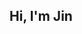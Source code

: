 

<h2>Hi, I'm Jin</h2>




<!--<img src="https://media.giphy.com/media/gFPcGTz3M9oc7YaNDA/giphy.gif" width="80" height="80"/> -->

